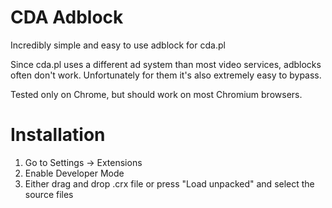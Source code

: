 # CDA Adblock
Incredibly simple and easy to use adblock for cda.pl

Since cda.pl uses a different ad system than most video services, adblocks often don't work. Unfortunately for them it's also extremely easy to bypass.

Tested only on Chrome, but should work on most Chromium browsers.

# Installation
1. Go to Settings -> Extensions
2. Enable Developer Mode
3. Either drag and drop .crx file or press "Load unpacked" and select the source files
